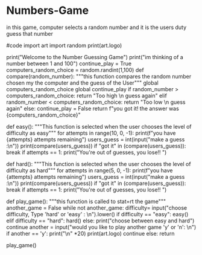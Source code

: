 # Numbers-Game
in this game, computer selects a random number and it is the users duty guess that number


#code
import art
import random
print(art.logo)

print("Welcome to the Number Guessing Game")
print("im thinking of a number between 1 and 100")
continue_play = True
computers_random_choice = random.randint(1,100)
def compare(random_number):
    """this function compares the random number chosen my the computer and the guess of the User"""
    global computers_random_choice
    global continue_play
    if random_number > computers_random_choice:
        return "Too high \n guess again"
    elif random_number < computers_random_choice:
        return "Too low \n guess again"
    else:
        continue_play = False
        return f"you got it! the answer was {computers_random_choice}"

def easy():
    """This function is selected when the user chooses the level of difficulty as easy"""
    for attempts in range(10, 0, -1):
        print(f"you have {attempts} attempts remaining")
        users_guess = int(input("make a guess :\n"))
        print(compare(users_guess))
        if "got it" in (compare(users_guess)):
            break
        if attempts == 1:
            print("You're out of guesses, you lose!! ")

def hard():
    """This function is selected when the user chooses the level of difficulty as hard"""
    for attempts in range(5, 0, -1):
        print(f"you have {attempts} attempts remaining")
        users_guess = int(input("make a guess :\n"))
        print(compare(users_guess))
        if "got it" in (compare(users_guess)):
            break
        if attempts == 1:
            print("You're out of guesses, you lose!! ")


def play_game():
    """this function is called to stat=rt the game"""
    another_game = False
    while not another_game:
        difficulty= input("choose difficulty, Type 'hard' or 'easy' : \n").lower()
        if difficulty == "easy":
            easy()
        elif difficulty == "hard":
            hard()
        else:
            print("choose between easy and hard")
            continue
        another = input("would you like to play another game 'y' or  'n': \n")
        if another == 'y':
            print("\n" *20)
            print(art.logo)
            continue
        else:
            return


play_game()
